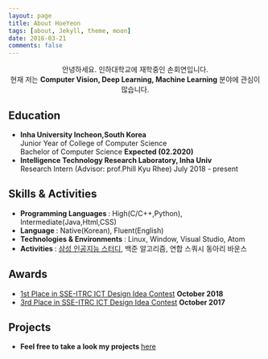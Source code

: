 ```yaml
---
layout: page
title: About HoeYeon
tags: [about, Jekyll, theme, moon]
date: 2016-03-21
comments: false
---
```

    
<center>안녕하세요. 인하대학교에 재학중인 손회연입니다.  <br>
    현재 저는 <strong> Computer Vision, Deep Learning, Machine Learning</strong> 분야에 관심이 많습니다.</center>
    
## Education
* <strong>Inha University   Incheon,South Korea</strong> <br>
  Junior Year of College of Computer Science<br>
  Bachelor of Computer Science <strong>Expected (02.2020)</strong>
* <strong>Intelligence Technology Research Laboratory, Inha Univ </strong><br>
  Research Intern (Advisor: prof.Phill Kyu Rhee)   July 2018 - present  

## Skills & Activities
* <strong> Programming Languages </strong> : High(C/C++,Python), Intermediate(Java,Html,CSS)
* <strong> Language </strong> : Native(Korean), Fluent(English)
* <strong> Technologies & Environments </strong> : Linux, Window, Visual Studio, Atom
* <strong> Activities </strong> : [삼성 인공지능 스터디](https://www.samsungsds.com/global/ko/news/story/1202740_2919.html), 백준 알고리즘, 연합 스쿼시 동아리 바운스

## Awards
*  [1st Place in SSE-ITRC ICT Design Idea Contest](http://sse-itrc.com/%EA%B3%B5%EC%A7%80%EC%82%AC%ED%95%AD/?uid=97&mod=document)           <strong> October 2018 </strong>
*  [3rd Place in SSE-ITRC ICT Design Idea Contest](http://sse-itrc.com/%EA%B3%B5%EC%A7%80%EC%82%AC%ED%95%AD/?uid=93&mod=document)           <strong> October 2017 </strong>


## Projects

* <strong> Feel free to take a look my projects </strong> [here](https://hoeyeon.github.io/projects/)
